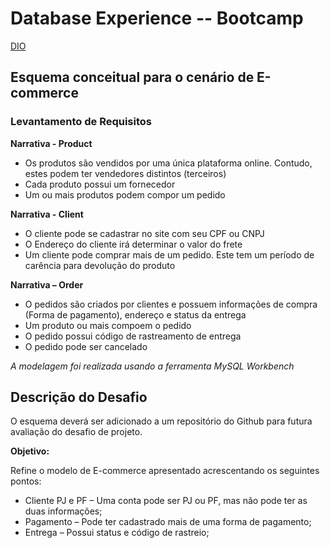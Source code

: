 # Database Experience -- Bootcamp 

[DIO](https://www.dio.me/en)

## Esquema conceitual para o cenário de E-commerce

### Levantamento de Requisitos

**Narrativa - Product**
- Os produtos são vendidos por uma única plataforma online. Contudo, estes podem ter vendedores distintos (terceiros)
- Cada produto possui um fornecedor
- Um ou mais produtos podem compor um pedido

**Narrativa - Client**
- O cliente pode se cadastrar no site com seu CPF ou CNPJ
- O Endereço do cliente irá determinar o valor do frete
- Um cliente pode comprar mais de um pedido. Este tem um período de carência para devolução do produto

**Narrativa – Order**
- O pedidos são criados por clientes e possuem informações de compra (Forma de pagamento), endereço e status da entrega
- Um produto ou mais compoem o pedido
- O pedido possui código de rastreamento de entrega
- O pedido pode ser cancelado

*A modelagem foi realizada usando a ferramenta MySQL Workbench*

## Descrição do Desafio

O  esquema deverá ser adicionado a um repositório do Github para futura avaliação do desafio de projeto. 

**Objetivo:**

Refine o modelo de E-commerce apresentado acrescentando os seguintes pontos:

- Cliente PJ e PF – Uma conta pode ser PJ ou PF, mas não pode ter as duas informações;
- Pagamento – Pode ter cadastrado mais de uma forma de pagamento;
- Entrega – Possui status e código de rastreio;

